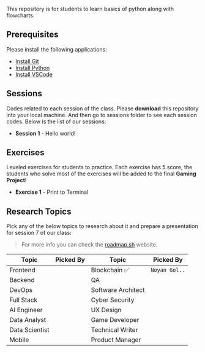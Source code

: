 This repository is for students to learn basics of python along with flowcharts.

## Prerequisites

Please install the following applications:

- [Install Git](https://git-scm.com/downloads)
- [Install Python](https://www.python.org/downloads/release/python-3130/)
- [Install VSCode](https://code.visualstudio.com/)

## Sessions

Codes related to each session of the class.
Please **download** this repository into your local machine.
And then go to sessions folder to see each session codes.
Below is the list of our sessions:

- **Session 1** - Hello world!

## Exercises

Leveled exercises for students to practice.
Each exercise has 5 score, the students who solve most of the exercises will be added to the final **Gaming Project**!

- **Exercise 1** - Print to Terminal

## Research Topics

Pick any of the below topics to research about it and prepare a presentation for session 7 of our class:

> For more info you can check the [roadmap.sh](https://roadmap.sh) website.

| Topic          | Picked By | Topic              | Picked By     |
| -------------- | --------- | ------------------ | ------------- |
| Frontend       |           | Blockchain ✅      | `Noyan Gol..` |
| Backend        |           | QA                 |               |
| DevOps         |           | Software Architect |               |
| Full Stack     |           | Cyber Security     |               |
| AI Engineer    |           | UX Design          |               |
| Data Analyst   |           | Game Developer     |               |
| Data Scientist |           | Technical Writer   |               |
| Mobile         |           | Product Manager    |               |
